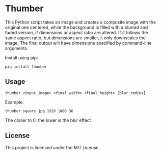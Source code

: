 # Thumber

This Python script takes an image and creates a composite image with the original one centered, while the background is filled with a blurred and faded version, if dimensions or aspect ratio are altered. If it follows the same aspect ratio, but dimensions are smaller, it only downscales the image. The final output will have dimensions specified by command-line arguments.

Install using pip:

```
pip install thumber
```

## Usage

```
thumber <input_image> <final_width> <final_height> [blur_radius]
```

Example:

```
thumber square.jpg 1920 1080 30
```

The closer to 0, the lower is the blur effect

## License 

This project is licensed under the MIT License.